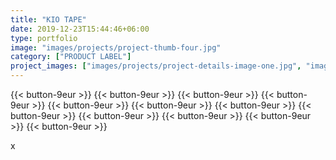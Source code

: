 ```yaml
---
title: "KIO TAPE"
date: 2019-12-23T15:44:46+06:00
type: portfolio
image: "images/projects/project-thumb-four.jpg"
category: ["PRODUCT LABEL"]
project_images: ["images/projects/project-details-image-one.jpg", "images/projects/project-details-image-two.jpg"]
---
```


‎{{< button-9eur >}}
‎{{< button-9eur >}}
‎{{< button-9eur >}}
‎{{< button-9eur >}}
‎{{< button-9eur >}}
‎{{< button-9eur >}}
‎{{< button-9eur >}}
‎{{< button-9eur >}}
‎{{< button-9eur >}}
‎{{< button-9eur >}}
‎{{< button-9eur >}}
‎{{< button-9eur >}}

x